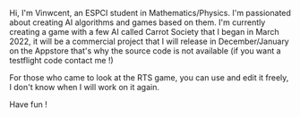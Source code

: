 Hi, I'm Vinwcent, an ESPCI student in Mathematics/Physics. I'm passionated about creating AI algorithms and games based on them.
I'm currently creating a game with a few AI called Carrot Society that I began in March 2022, it will be a commercial project that I will release in December/January on the Appstore that's why the source code is not available (if you want a testflight code contact me !)

For those who came to look at the RTS game, you can use and edit it freely, I don't know when I will work on it again.

Have fun !

<!---
Vinwcent/Vinwcent is a ✨ special ✨ repository because its `README.md` (this file) appears on your GitHub profile.
You can click the Preview link to take a look at your changes.
--->
